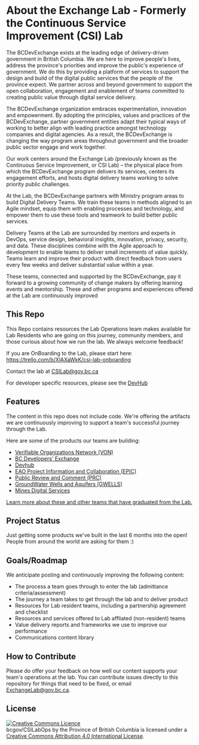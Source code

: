 # About the Exchange Lab - Formerly the Continuous Service Improvement (CSI) Lab

The BCDevExchange exists at the leading edge of delivery-driven government in British Columbia. We are here to improve people's lives, address the province's priorities and improve the public's experience of government. We do this by providing a platform of services to support the design and build of the digital public services that the people of the province expect. We partner across and beyond government to support the open collaboration, engagement and enablement of teams committed to creating public value through digital service delivery.  

The BCDevExchange organization embraces experimentation, innovation and empowerment. By adopting the principles, values and practices of the BCDevExchange, partner government entities adapt their typical ways of working to better align with leading practice amongst technology companies and digital agencies. As a result, the BCDevExchange is changing the way program areas throughout government and the broader public sector engage and work together. 

Our work centers around the Exchange Lab (previously known as the Continuous Service Improvement, or CSI Lab) – the physical place from which the BCDevExchange program delivers its services, centers its engagement efforts, and hosts digital delivery teams working to solve priority public challenges. 

At the Lab, the BCDevExchange partners with Ministry program areas to build Digital Delivery Teams. We train these teams in methods aligned to an Agile mindset, equip them with enabling processes and technology, and empower them to use these tools and teamwork to build better public services. 

Delivery Teams at the Lab are surrounded by mentors and experts in DevOps, service design, behavioral insights, innovation, privacy, security, and data. These disciplines combine with the Agile approach to development to enable teams to deliver small increments of value quickly. Teams learn and improve their product with direct feedback from users every few weeks and deliver substantial value within a year.

These teams, connected and supported by the BCDevExchange, pay it forward to a growing community of change makers by offering learning events and mentorship. These and other programs and experiences offered at the Lab are continuously improved

## This Repo

This Repo contains resources the Lab Operations team makes available for Lab Residents who are going on this journey, community members, and those curious about how we run the lab. We always welcome feedback!

If you are OnBoarding to the Lab, please start here: https://trello.com/b/XlAXaWkK/csi-lab-onboarding

Contact the lab at CSILab@gov.bc.ca

For developer specific resources, please see the [DevHub](http://developer.gov.bc.ca)

## Features
The content in this repo does not include code. We're offering the artifacts we are continuously improving to support a team's successful journey through the Lab. 

Here are some of the products our teams are building:

- [Verifiable Organizations Network (VON)](https://vonx.io/)
- [BC Developers' Exchange](https://bcdevexchange.org/)
- [Devhub](https://developer.gov.bc.ca/)
- [EAO Project Information and Collaboration (EPIC)](https://projects.eao.gov.bc.ca/)
- [Public Review and Comment (PRC)](https://comment.nrs.gov.bc.ca/)
- [GroundWater Wells and Aquifers (GWELLS)](https://digital.pathfinder.gov.bc.ca/www2.gov.bcc.ca/gov/content)
- [Mines Digital Services](https://mines.nrs.gov.bc.ca/)

[Learn more about these and other teams that have graduated from the Lab.](https://github.com/bcgov/ExchangeLabOps/tree/master/Resident-Teams)

## Project Status

Just getting some products we've built in the last 6 months into the open! People from around the world are asking for them :)

## Goals/Roadmap

We anticipate posting and continuously improving the following content: 

 - The process a team goes through to enter the lab (admittance criteria/assessment)
 - The journey a team takes to get through the lab and to deliver product
 - Resources for Lab resident teams, including a partnership agreement and checklist
 - Resources and services offered to Lab affliated (non-resident) teams
 - Value delivery reports and frameworks we use to improve our performance
 - Communications content library

## How to Contribute

Please do offer your feedback on how well our content supports your team's operations at the lab. You can contribute issues directly to this repository for things that need to be fixed, or email ExchangeLab@gov.bc.ca.

## License

<a rel="license" href="http://creativecommons.org/licenses/by/4.0/"><img alt="Creative Commons Licence" style="border-width:0" src="https://i.creativecommons.org/l/by/4.0/80x15.png" /></a><br /><span xmlns:dct="http://purl.org/dc/terms/" property="dct:title"> bcgov/CSILabOps</span> by <span xmlns:cc="http://creativecommons.org/ns#" property="cc:attributionName">the Province of British Columbia</span> is licensed under a <a rel="license" href="http://creativecommons.org/licenses/by/4.0/">Creative Commons Attribution 4.0 International License</a>.

